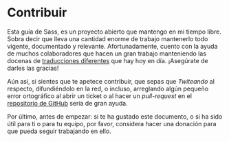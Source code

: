 
# Contribuir

Esta guía de Sass, es un proyecto abierto que mantengo en mi tiempo libre. Sobra decir que lleva una cantidad enorme de trabajo mantenerlo todo vigente, documentado y relevante. Afortunadamente, cuento con la ayuda de muchos colaboradores que hacen un gran trabajo manteniendo las docenas de <a href="#options-panel" class="link-like">traducciones diferentes</a> que hay hoy en día. ¡Asegúrate de darles las gracias!

Aún asi, si sientes que te apetece contribuir, que sepas que *Twiteando* al respecto, difundiéndolo en la red, o incluso, arreglando algún pequeño error ortográfico al abrir un ticket o al hacer un *pull-request* en el [repositorio de GitHub](https://github.com/HugoGiraudel/sass-guidelines) sería de gran ayuda.

Por último, antes de empezar: si te ha gustado este documento, o si ha sido útil para ti o para tu equipo, por favor, considera hacer una donación para que pueda seguir trabajando en ello.

